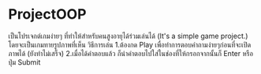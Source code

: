 # ProjectOOP
เป็นโปรเจกต์เกมง่ายๆ ที่ทำให้สำหรับคนสูงอายุได้ร่วมเล่นได้ (It's a simple game project.)
โดยจะเป็นเกมทายรูปภาพที่เห็น
วิธีการเล่น
1.ต้องกด Play เพื่อทำการตอบคำถามง่ายๆก่อนที่จะเปิดภาพได้ (ยังทำไม่เสร็จ)
2.เมื่อได้คำตอบแล้ว ก็นำคำตอบไปใส่ในช่องที่ให้กรอกจากนั้นก็ Enter หรือ ปุ่ม Submit

